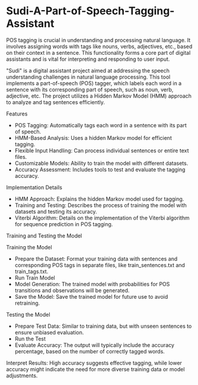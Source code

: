 # Sudi-A-Part-of-Speech-Tagging-Assistant
POS tagging is crucial in understanding and processing natural language. It involves assigning words with tags like nouns, verbs, adjectives, etc., based on their context in a sentence. This functionality forms a core part of digital assistants and is vital for interpreting and responding to user input.


"Sudi" is a digital assistant project aimed at addressing the speech understanding challenges in natural language processing. This tool implements a part-of-speech (POS) tagger, which labels each word in a sentence with its corresponding part of speech, such as noun, verb, adjective, etc. The project utilizes a Hidden Markov Model (HMM) approach to analyze and tag sentences efficiently.


Features

- POS Tagging: Automatically tags each word in a sentence with its part of speech.
- HMM-Based Analysis: Uses a hidden Markov model for efficient tagging.
- Flexible Input Handling: Can process individual sentences or entire text files.
- Customizable Models: Ability to train the model with different datasets.
- Accuracy Assessment: Includes tools to test and evaluate the tagging accuracy.

Implementation Details

- HMM Approach: Explains the hidden Markov model used for tagging.
- Training and Testing: Describes the process of training the model with datasets and testing its accuracy.
- Viterbi Algorithm: Details on the implementation of the Viterbi algorithm for sequence prediction in POS tagging.

Training and Testing the Model

Training the Model

- Prepare the Dataset: Format your training data with sentences and corresponding POS tags in separate files, like train_sentences.txt and train_tags.txt.
- Run Train Model
- Model Generation: The trained model with probabilities for POS transitions and observations will be generated.
- Save the Model: Save the trained model for future use to avoid retraining.

Testing the Model

- Prepare Test Data: Similar to training data, but with unseen sentences to ensure unbiased evaluation.
- Run the Test
- Evaluate Accuracy: The output will typically include the accuracy percentage, based on the number of correctly tagged words.

Interpret Results: High accuracy suggests effective tagging, while lower accuracy might indicate the need for more diverse training data or model adjustments.





